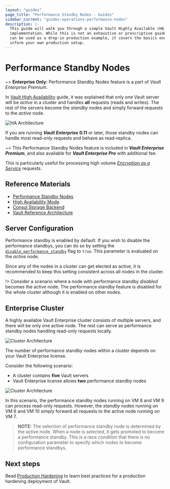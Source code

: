```yaml
---
layout: "guides"
page_title: "Performance Standby Nodes - Guides"
sidebar_current: "guides-operations-performance-nodes"
description: |-
  This guide will walk you through a simple Vault Highly Available (HA) cluster
  implementation. While this is not an exhaustive or prescriptive guide that
  can be used as a drop-in production example, it covers the basics enough to
  inform your own production setup.
---
```


# Performance Standby Nodes

~> **Enterprise Only:** Performance Standby Nodes feature is a part of _Vault Enterprise Premium_.

In [Vault High Availability](/guides/operations/vault-ha-consul.html) guide, it
was explained that only one Vault server will be _active_ in a cluster and
handles **all** requests (reads and writes).  The rest of the servers become the
_standby_ nodes and simply forward requests to the _active_ node.  

![HA Architecture](/assets/images/vault-ha-consul-3.png)

If you are running **_Vault Enterprise_ 0.11** or later, those standby
nodes can handle most read-only requests and behave as read-replica.  

~> This Performance Standby Nodes feature is included in ***Vault Enterprise
Premium***, and also available for ***Vault Enterprise Pro*** with additional fee.

This is particularly useful for processing high volume [_Encryption as a
Service_](/docs/secrets/transit/index.html) requests.

## Reference Materials

- [Performance Standby Nodes](/docs/enterprise/performance-standby/index.html)
- [High Availability Mode](/docs/concepts/ha.html)
- [Consul Storage Backend](/docs/configuration/storage/consul.html)
- [Vault Reference Architecture](/guides/operations/reference-architecture.html)


## Server Configuration

Performance standby is enabled by default. If you wish to disable the
performance standbys, you can do so by setting the
[`disable_performance_standby`](/docs/configuration/index.html#vault-enterprise-parameters)
flag to `true`.  This parameter is evaluated on the _active_ node.

Since any of the nodes in a cluster can get elected as active, it is recommended
to keep this setting consistent across all nodes in the cluster.

!> Consider a scenario where a node with performance standby _disabled_
becomes the active node. The performance standby feature is
disabled for the whole cluster although it is enabled on other nodes.


## Enterprise Cluster

A highly available Vault Enterprise cluster consists of multiple servers, and
there will be only one active node. The rest can serve as performance standby
nodes handling read-only requests locally.

![Cluster Architecture](/assets/images/vault-perf-standby-1.png)

The number of performance standby nodes within a cluster depends on your Vault
Enterprise license.

Consider the following scenario:

- A cluster contains **five** Vault servers
- Vault Enterprise license allows **two** performance standby nodes

![Cluster Architecture](/assets/images/vault-perf-standby.png)

In this scenario, the performance standby nodes running on VM 8 and VM 9 can
process read-only requests. However, the _standby_ nodes running on VM 6 and VM
10 simply forward all requests to the active node running on VM 7.

> **NOTE:** The selection of performance standby node is determined by the
active node. When a node is selected, it gets  promoted to become a performance
standby. This is a race condition that there is no configuration
parameter to specify which nodes to become performance standbys.


## Next steps

Read [Production Hardening](/guides/operations/production.html) to learn best
practices for a production hardening deployment of Vault.
